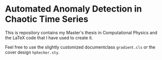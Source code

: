 # Automated Anomaly Detection in Chaotic Time Series

This is repository contains my Master's thesis in Computational Physics
and the LaTeX code that I have used to create it.


Feel free to use the slightly customized documentclass `gradient.cls` or the
cover design `hphecker.sty`.
